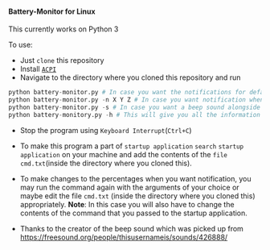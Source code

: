 #### Battery-Monitor for Linux

This currently works on Python 3

To use:

- Just `clone` this repository
- Install [`ACPI`](https://en.wikipedia.org/wiki/Advanced_Configuration_and_Power_Interface)
- Navigate to the directory where you cloned this repository and run

```python
python battery-monitor.py # In case you want the notifications for default values(50, 30, 10, 5).
python battery-monitor.py -n X Y Z # In case you want notification when battery is at X%, Y%, Z%, you can give as many values as you wish
python battery-monitor.py -s # In case you want a beep sound alongside the visual notification
python battery-monitory.py -h # This will give you all the information required to run the file
```

- Stop the program using `Keyboard Interrupt`(`Ctrl+C`)

- To make this program a part of `startup application` `search` `startup application` on your machine and add the contents of the `file` `cmd.txt`(inside the directory where you cloned this).

- To make changes to the percentages when you want notification, you may run the command again with the arguments of your choice or maybe edit the file `cmd.txt` (inside the directory where you cloned this) appropriately.
**Note**: In this case you will also have to change the contents of the command that you passed to the startup application.

- Thanks to the creator of the beep sound which was picked up from https://freesound.org/people/thisusernameis/sounds/426888/
